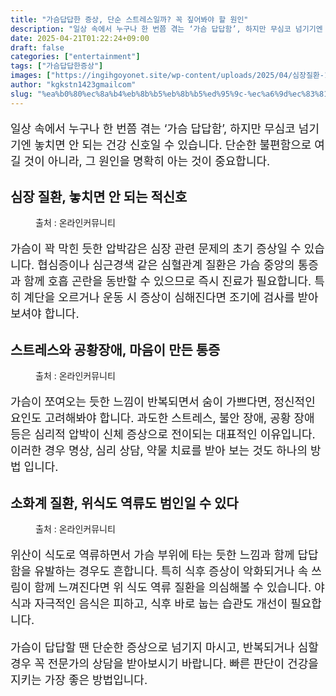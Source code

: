 ```yaml
---
title: "가슴답답한 증상, 단순 스트레스일까? 꼭 짚어봐야 할 원인"
description: "일상 속에서 누구나 한 번쯤 겪는 ‘가슴 답답함’, 하지만 무심코 넘기기엔 놓치면 안 되는 건강 신호일 수 있습니다. 단순한 불편함으로 여길 것이 아니라, 그 원인을 명확히 아는 것이 중요합니다."
date: 2025-04-21T01:22:24+09:00
draft: false
categories: ["entertainment"]
tags: ["가슴답답한증상"]
images: ["https://ingihgoyonet.site/wp-content/uploads/2025/04/심장질환-1024x683.png", "https://ingihgoyonet.site/wp-content/uploads/2025/04/스트레스-4-1024x683.jpg", "https://ingihgoyonet.site/wp-content/uploads/2025/04/역류성식도염-683x1024.png"]
author: "kgkstn1423gmailcom"
slug: "%ea%b0%80%ec%8a%b4%eb%8b%b5%eb%8b%b5%ed%95%9c-%ec%a6%9d%ec%83%81-%eb%8b%a8%ec%88%9c-%ec%8a%a4%ed%8a%b8%eb%a0%88%ec%8a%a4%ec%9d%bc%ea%b9%8c-%ea%bc%ad-%ec%a7%9a%ec%96%b4%eb%b4%90%ec%95%bc-%ed%95%a0"
---
```


<p style="font-size:18px">일상 속에서 누구나 한 번쯤 겪는 ‘가슴 답답함’, 하지만 무심코 넘기기엔 놓치면 안 되는 건강 신호일 수 있습니다. 단순한 불편함으로 여길 것이 아니라, 그 원인을 명확히 아는 것이 중요합니다.</p> <h2 >심장 질환, 놓치면 안 되는 적신호</h2> <figure ><img src="https://ingihgoyonet.site/wp-content/uploads/2025/04/심장질환-1024x683.png" alt="" style="aspect-ratio:16/9;object-fit:cover"/><figcaption >출처 : 온라인커뮤니티</figcaption></figure> <p style="font-size:18px">가슴이 꽉 막힌 듯한 압박감은 심장 관련 문제의 초기 증상일 수 있습니다. 협심증이나 심근경색 같은 심혈관계 질환은 가슴 중앙의 통증과 함께 호흡 곤란을 동반할 수 있으므로 즉시 진료가 필요합니다. 특히 계단을 오르거나 운동 시 증상이 심해진다면 조기에 검사를 받아보셔야 합니다.</p> <h2 >스트레스와 공황장애, 마음이 만든 통증</h2> <figure ><img src="https://ingihgoyonet.site/wp-content/uploads/2025/04/스트레스-4-1024x683.jpg" alt="" style="aspect-ratio:16/9;object-fit:cover"/><figcaption >출처 : 온라인커뮤니티</figcaption></figure> <p style="font-size:18px">가슴이 쪼여오는 듯한 느낌이 반복되면서 숨이 가쁘다면, 정신적인 요인도 고려해봐야 합니다. 과도한 스트레스, 불안 장애, 공황 장애 등은 심리적 압박이 신체 증상으로 전이되는 대표적인 이유입니다. 이러한 경우 명상, 심리 상담, 약물 치료를 받아 보는 것도 하나의 방법 입니다.</p> <h2 >소화계 질환, 위식도 역류도 범인일 수 있다</h2> <figure ><img src="https://ingihgoyonet.site/wp-content/uploads/2025/04/역류성식도염-683x1024.png" alt="" style="aspect-ratio:16/9;object-fit:cover"/><figcaption >출처 : 온라인커뮤니티</figcaption></figure> <p style="font-size:18px">위산이 식도로 역류하면서 가슴 부위에 타는 듯한 느낌과 함께 답답함을 유발하는 경우도 흔합니다. 특히 식후 증상이 악화되거나 속 쓰림이 함께 느껴진다면 위 식도 역류 질환을 의심해볼 수 있습니다. 야식과 자극적인 음식은 피하고, 식후 바로 눕는 습관도 개선이 필요합니다.</p> <p style="font-size:18px">가슴이 답답할 땐 단순한 증상으로 넘기지 마시고, 반복되거나 심할 경우 꼭 전문가의 상담을 받아보시기 바랍니다. 빠른 판단이 건강을 지키는 가장 좋은 방법입니다.</p>